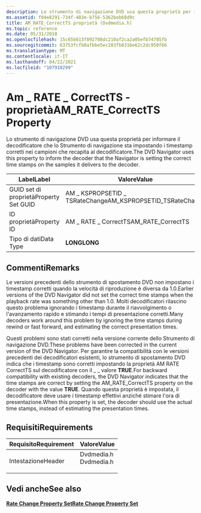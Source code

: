 ```yaml
---
description: Lo strumento di navigazione DVD usa questa proprietà per informare il decodificatore che lo Strumento di navigazione sta impostando i timestamp corretti nei campioni che recapita al decodificatore.
ms.assetid: f04e8291-734f-483e-b756-5362beb68d9c
title: AM_RATE_CorrectTS proprietà (Dvdmedia.h)
ms.topic: reference
ms.date: 05/31/2018
ms.openlocfilehash: 15c65b613f892708dc210af2ca2a05efb74785fb
ms.sourcegitcommit: 63753fcfb0afbbe5ec283fb8316e62c2dc950f66
ms.translationtype: MT
ms.contentlocale: it-IT
ms.lasthandoff: 04/22/2021
ms.locfileid: "107910299"
---
```

# <a name="am_rate_correctts-property"></a><span data-ttu-id="10635-103">Am \_ RATE \_ CorrectTS - proprietà</span><span class="sxs-lookup"><span data-stu-id="10635-103">AM\_RATE\_CorrectTS Property</span></span>

<span data-ttu-id="10635-104">Lo strumento di navigazione DVD usa questa proprietà per informare il decodificatore che lo Strumento di navigazione sta impostando i timestamp corretti nei campioni che recapita al decodificatore.</span><span class="sxs-lookup"><span data-stu-id="10635-104">The DVD Navigator uses this property to inform the decoder that the Navigator is setting the correct time stamps on the samples it delivers to the decoder.</span></span>



| <span data-ttu-id="10635-105">Label</span><span class="sxs-lookup"><span data-stu-id="10635-105">Label</span></span> | <span data-ttu-id="10635-106">Valore</span><span class="sxs-lookup"><span data-stu-id="10635-106">Value</span></span> |
|-------------------|-------------------------------|
| <span data-ttu-id="10635-107">GUID set di proprietà</span><span class="sxs-lookup"><span data-stu-id="10635-107">Property Set GUID</span></span> | <span data-ttu-id="10635-108">AM \_ KSPROPSETID \_ TSRateChange</span><span class="sxs-lookup"><span data-stu-id="10635-108">AM\_KSPROPSETID\_TSRateChange</span></span> |
| <span data-ttu-id="10635-109">ID proprietà</span><span class="sxs-lookup"><span data-stu-id="10635-109">Property ID</span></span>       | <span data-ttu-id="10635-110">AM \_ RATE \_ CorrectTS</span><span class="sxs-lookup"><span data-stu-id="10635-110">AM\_RATE\_CorrectTS</span></span>           |
| <span data-ttu-id="10635-111">Tipo di dati</span><span class="sxs-lookup"><span data-stu-id="10635-111">Data Type</span></span>         | <span data-ttu-id="10635-112">**LONG**</span><span class="sxs-lookup"><span data-stu-id="10635-112">**LONG**</span></span>                      |



 

## <a name="remarks"></a><span data-ttu-id="10635-113">Commenti</span><span class="sxs-lookup"><span data-stu-id="10635-113">Remarks</span></span>

<span data-ttu-id="10635-114">Le versioni precedenti dello strumento di spostamento DVD non impostano i timestamp corretti quando la velocità di riproduzione è diversa da 1.0.</span><span class="sxs-lookup"><span data-stu-id="10635-114">Earlier versions of the DVD Navigator did not set the correct time stamps when the playback rate was something other than 1.0.</span></span> <span data-ttu-id="10635-115">Molti decodificatori rilascino questo problema ignorando i timestamp durante il riavvolgimento o l'avanzamento rapido e stimando i tempi di presentazione corretti.</span><span class="sxs-lookup"><span data-stu-id="10635-115">Many decoders work around this problem by ignoring the time stamps during rewind or fast forward, and estimating the correct presentation times.</span></span>

<span data-ttu-id="10635-116">Questi problemi sono stati corretti nella versione corrente dello Strumento di navigazione DVD.</span><span class="sxs-lookup"><span data-stu-id="10635-116">These problems have been corrected in the current version of the DVD Navigator.</span></span> <span data-ttu-id="10635-117">Per garantire la compatibilità con le versioni precedenti dei decodificatori esistenti, lo strumento di spostamento DVD indica che i timestamp sono corretti impostando la proprietà AM RATE CorrectTS sul decodificatore con il \_ \_ valore **TRUE**.</span><span class="sxs-lookup"><span data-stu-id="10635-117">For backward compatibility with existing decoders, the DVD Navigator indicates that the time stamps are correct by setting the AM\_RATE\_CorrectTS property on the decoder with the value **TRUE**.</span></span> <span data-ttu-id="10635-118">Quando questa proprietà è impostata, il decodificatore deve usare i timestamp effettivi anziché stimare l'ora di presentazione.</span><span class="sxs-lookup"><span data-stu-id="10635-118">When this property is set, the decoder should use the actual time stamps, instead of estimating the presentation times.</span></span>

## <a name="requirements"></a><span data-ttu-id="10635-119">Requisiti</span><span class="sxs-lookup"><span data-stu-id="10635-119">Requirements</span></span>



| <span data-ttu-id="10635-120">Requisito</span><span class="sxs-lookup"><span data-stu-id="10635-120">Requirement</span></span> | <span data-ttu-id="10635-121">Valore</span><span class="sxs-lookup"><span data-stu-id="10635-121">Value</span></span> |
|-------------------|---------------------------------------------------------------------------------------|
| <span data-ttu-id="10635-122">Intestazione</span><span class="sxs-lookup"><span data-stu-id="10635-122">Header</span></span><br/> | <dl> <span data-ttu-id="10635-123"><dt>Dvdmedia.h</dt></span><span class="sxs-lookup"><span data-stu-id="10635-123"><dt>Dvdmedia.h</dt></span></span> </dl> |



## <a name="see-also"></a><span data-ttu-id="10635-124">Vedi anche</span><span class="sxs-lookup"><span data-stu-id="10635-124">See also</span></span>

<dl> <dt>

[<span data-ttu-id="10635-125">**Rate Change Property Set**</span><span class="sxs-lookup"><span data-stu-id="10635-125">**Rate Change Property Set**</span></span>](rate-change-property-set.md)
</dt> </dl>

 

 




